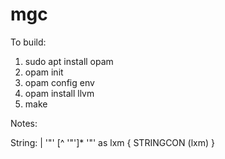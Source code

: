# mgc

To build:

1. sudo apt install opam
2. opam init
3. opam config env
4. opam install llvm
5. make


Notes:

String:
	| '"' [^ '"']* '"' as lxm { STRINGCON (lxm)  }
